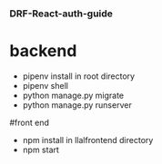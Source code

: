 ### DRF-React-auth-guide

# backend
* pipenv install in root directory
* pipenv shell
* python manage.py migrate
* python manage.py runserver

#front end
* npm install in llalfrontend directory
* npm start
